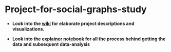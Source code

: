 # Project-for-social-graphs-study

* **Look into the [wiki](https://github.com/Sam1511/Social_Graph_Project_Final_2016/wiki) for elaborate project descriptions and visualizations.**



* **Look into the [explainer notebook](http://nbviewer.jupyter.org/github/Sam1511/Social_Graph_Project_Final_2016/blob/master/explainer_notebook-Final.ipynb) for all the process behind getting the data and subsequent data-analysis**


